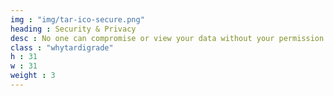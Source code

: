 ```yaml
---
img : "img/tar-ico-secure.png"
heading : Security & Privacy
desc : No one can compromise or view your data without your permission. Client-side AES-256-GCM encryption is standard on every file. 
class : "whytardigrade"
h : 31
w : 31
weight : 3
---
```

